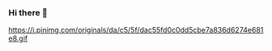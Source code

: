 ### Hi there 👋

[https://i.pinimg.com/originals/da/c5/5f/dac55fd0c0dd5cbe7a836d6274e681e8.gif
](https://tenor.com/es/ver/software-software-development-gif-24712790)

<!--
**andrescardonach88/andrescardonach88** is a ✨ _special_ ✨ repository because its `README.md` (this file) appears on your GitHub profile.

Here are some ideas to get you started:

- 🔭 I’m currently working on ...
- 🌱 I’m currently learning ...
- 👯 I’m looking to collaborate on ...
- 🤔 I’m looking for help with ...
- 💬 Ask me about ...
- 📫 How to reach me: ...
- 😄 Pronouns: ...
- ⚡ Fun fact: ...
-->
